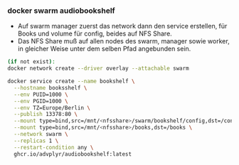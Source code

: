 ### docker swarm audiobookshelf

- Auf swarm manager zuerst das network dann den service erstellen, für Books und volume für config, beides auf NFS Share.
- Das NFS Share muß auf allen nodes des swarm, manager sowie worker, in gleicher Weise unter dem selben Pfad angebunden sein.
```bash
(if not exist):
docker network create --driver overlay --attachable swarm
```
```bash
docker service create --name bookshelf \
  --hostname booksshelf \
  --env PUID=1000 \
  --env PGID=1000 \
  --env TZ=Europe/Berlin \
  --publish 13378:80 \
  --mount type=bind,src=/mnt/<nfsshare>/swarm/bookshelf/config,dst=/config \
  --mount type=bind,src=/mnt/<nfsshare>/books,dst=/books \
  --network swarm \
  --replicas 1 \
  --restart-condition any \
  ghcr.io/advplyr/audiobookshelf:latest
  ```